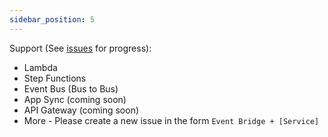 ```yaml
---
sidebar_position: 5
---
```


Support (See [issues](https://github.com/functionless/functionless/issues?q=is%3Aissue+is%3Aopen+label%3Aevent-bridge) for progress):

- Lambda
- Step Functions
- Event Bus (Bus to Bus)
- App Sync (coming soon)
- API Gateway (coming soon)
- More - Please create a new issue in the form `Event Bridge + [Service]`

